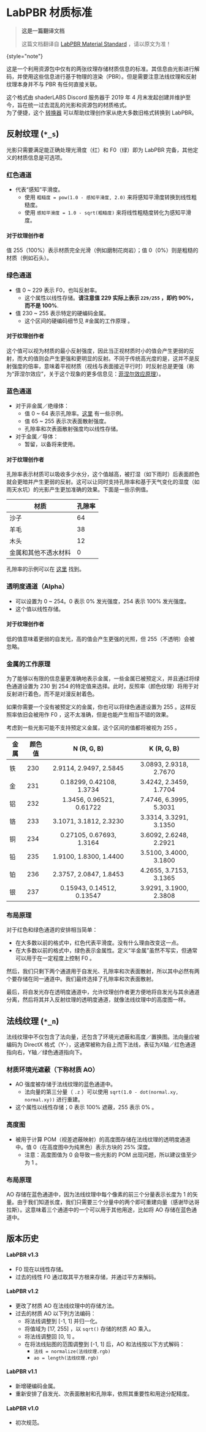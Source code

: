 # LabPBR 材质标准

> **这是一篇翻译文档**
> 
> 这篇文档翻译自 [LabPBR Material Standard](https://shaderlabs.org/wiki/LabPBR_Material_Standard) ，请以原文为准！
>
{style="note"}

这是一个利用资源包中仅有的两张纹理存储材质信息的标准。其信息由光影进行解码，并使用这些信息进行基于物理的渲染（PBR）。但是需要注意法线纹理和反射纹理本身并不与 PBR 有任何直接关联。

这个格式由 shaderLABS Discord 服务器于 2019 年 4 月末发起创建并维护至今，旨在统一过去混乱的光影和资源包的材质格式。  
为了便捷，这个 [转换器](https://github.com/flodri/RGBA-Formats-Converter/releases/tag/0.4) 可以帮助纹理创作家从绝大多数旧格式转换到 LabPBR。

## 反射纹理 (`*_s`)

光影只需要满足能正确处理光滑度（红）和 F0（绿）即为 LabPBR 完备，其他定义的材质信息是可选项。

### 红色通道

- 代表“感知”平滑度。
  - 使用 `粗糙度 = pow(1.0 - 感知平滑度, 2.0)` 来将感知平滑度转换到线性粗糙度。
  - 使用 `感知平滑度 = 1.0 - sqrt(粗糙度)` 来将线性粗糙度转化为感知平滑度。

#### 对于纹理创作者

值 255（100%）表示材质完全光滑（例如磨制花岗岩）；值 0（0%）则是粗糙的材质（例如石头）。

### 绿色通道

- 值 0 ~ 229 表示 F0，也叫反射率。
  - 这个属性以线性存储。**请注意值 229 实际上表示 `229/255` ，即约 90%，而不是 100%**.
- 值 230 ~ 255 表示特定的硬编码金属。
  - 这个区间的硬编码细节见 #金属的工作原理 。

#### 对于纹理创作者

这个值可以视为材质的最小反射强度，因此当正视材质时小的值会产生更弱的反射，而大的值则会产生更强和更明显的反射。不同于传统高光度的是，这并不是反射强度的倍率，意味着平视材质（视线与表面接近平行时）时反射总是更强（称为“菲涅尔效应”，关于这个现象的更多信息见：[菲涅尔效应原理](https://www.researchgate.net/figure/Principle-of-the-Fresnel-effect-the-amount-of-reflection-on-a-reflective-surface-depends_fig3_319178578)）。

### 蓝色通道

- 对于非金属／绝缘体：
  - 值 0 ~ 64 表示孔隙率。[这里](https://github.com/rre36/lab-pbr/wiki/Porosity-Examples) 有一些示例。
  - 值 65 ~ 255 表示次表面散射强度。
  - 孔隙率和次表面散射强度均以线性存储。
- 对于金属／导体：
  - 暂留，以备将来使用。

#### 对于纹理创作者

孔隙率表示材质可以吸收多少水分，这个值越高，被打湿（如下雨时）后表面颜色就会更暗并产生更弱的反射。这可以让同时支持孔隙率和基于天气变化的湿度（如雨天水坑）的光影产生更加准确的效果。下面是一些示例值。

| 材质 | 孔隙率 |
| -- | -- |
| 沙子 | 64 |
| 羊毛 | 38 |
| 木头 | 12 |
| 金属和其他不透水材料 | 0 |

孔隙率的示例可以在 [这里](https://github.com/rre36/lab-pbr/wiki/Porosity-Examples) 找到。

### 透明度通道（Alpha）

- 可以设置为 0 ~ 254。0 表示 0% 发光强度，254 表示 100% 发光强度。
- 这个值以线性存储。

#### 对于纹理创作者

低的值意味着更弱的自发光，高的值会产生更强的光照，但 255（不透明）会被忽略。

### 金属的工作原理

为了能够以有限的信息量更准确地表示金属，一些金属已被预定义，并且通过将绿色通道设置为 230 到 254 的特定值来选择。此时，反照率（颜色纹理）将用于对反射进行着色，而不是对漫反射着色。

如果你需要一个没有被预定义的金属，你也可以将绿色通道设置为 255 。这样反照率依旧会被用作 F0 ，这不太准确，但是也能产生相当不错的效果。

考虑到一些光影可能不支持预定义金属，这个区间的值都将被视为 255 。

| 金属 | 颜色值 |        N (R, G, B)        |      K (R, G, B)       |
|----|-----|:-------------------------:|:----------------------:|
| 铁  | 230 |  2.9114, 2.9497, 2.5845   | 3.0893, 2.9318, 2.7670 |
| 金  | 231 | 0.18299, 0.42108, 1.3734  | 3.4242, 2.3459, 1.7704 |
| 铝  | 232 | 1.3456, 0.96521, 0.61722  | 7.4746, 6.3995, 5.3031 |
| 铬  | 233 |  3.1071, 3.1812, 2.3230   | 3.3314, 3.3291, 3.1350 |
| 铜  | 234 | 0.27105, 0.67693, 1.3164  | 3.6092, 2.6248, 2.2921 |
| 铅  | 235 |  1.9100, 1.8300, 1.4400   | 3.5100, 3.4000, 3.1800 |
| 铂  | 236 |  2.3757, 2.0847, 1.8453   | 4.2655, 3.7153, 3.1365 |
| 银  | 237 | 0.15943, 0.14512, 0.13547 | 3.9291, 3.1900, 2.3808 |

### 布局原理

对于红色和绿色通道的安排相当简单：

- 在大多数以前的格式中，红色代表平滑度。没有什么理由改变这一点。
- 在大多数以前的格式中，绿色表示金属性。定义“半金属”虽然不写实，但通常可以用于在一定程度上控制 F0 。

然后，我们只剩下两个通道用于自发光、孔隙率和次表面散射，所以其中必然有两个要存储在同一通道中。我们最终选择了孔隙率和次表面散射。

最后，将自发光存在透明度通道中，允许纹理创作者更方便地将自发光与其余通道分离，然后将其并入反射纹理的透明度通道，就像法线纹理中的高度图一样。

## 法线纹理 (`*_n`)

法线纹理中不仅包含了法向量，还包含了环境光遮蔽和高度／置换图。法向量应被编码为 DirectX 格式（Y-），这通常被称为自上而下法线，表征为X轴／红色通道指向右，Y轴／绿色通道指向下。

### 材质环境光遮蔽（下称材质 AO）

- AO 强度被存储于法线纹理的蓝色通道中。
  - 法向量的第三分量（ `.z` ）可以使用 `sqrt(1.0 - dot(normal.xy, normal.xy))` 进行重建。
- 这个属性以线性存储；0 表示 100% 遮蔽，255 表示 0% 。

### 高度图

- 被用于计算 POM（视差遮蔽映射）的高度图存储在法线纹理的透明度通道中。值 0（在高度图中为纯黑色）表示方块的 25% 深度。
  - 注意：高度图值为 0 会导致一些光影的 POM 出现问题，所以建议值至少为 1 。

### 布局原理

AO 存储在蓝色通道中，因为法线纹理中每个像素的前三个分量表示长度为 1 的矢量。由于我们知道长度，我们只需要三个分量中的两个即可重建向量（感谢毕达哥拉斯）。这意味着三个通道中的一个可以用于其他用途，比如将 AO 存储在蓝色通道中。

## 版本历史

#### LabPBR v1.3

- F0 现在以线性存储。
- 过去的线性 F0 通过取其平方根来存储，并通过平方来解码。

#### LabPBR v1.2

- 更改了材质 AO 在法线纹理中的存储方法。
- 过去的材质 AO 以下列方法编码：
  - 将法线调整到 [-1, 1] 并归一化。
  - 将值域为 [17, 255] ，以 `sqrt()` 存储的材质 AO 乘入。
  - 将法线调整回 [0, 1] 。
  - 在将法线贴图的范围调整到 [-1, 1] 后，AO 和法线按以下方式解码：
    - `法线 = normalize(法线纹理.rgb)`
    - `ao = length(法线纹理.rgb)`

#### LabPBR v1.1

- 新增硬编码金属。
- 重新安排了自发光、次表面散射和孔隙率，依照其重要性和用途分配精度。

#### LabPBR v1.0

- 初次规范。
